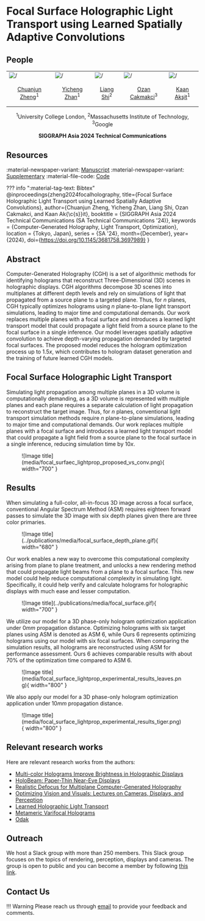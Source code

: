 # Focal Surface Holographic Light Transport using Learned Spatially Adaptive Convolutions

## People
<table class=""  style="margin: 10px auto;">
  <tbody>
    <tr>
      <td> <img src="../../people/chuanjun_zheng.png" width="120" alt=/> &nbsp;&nbsp;&nbsp;&nbsp;</td>
      <td> <img src="../../people/yicheng_zhan.png" width="120" alt=/> &nbsp;&nbsp;&nbsp;&nbsp;</td>
      <td> <img src="../../people/liang_shi.png" width="120" alt=/> &nbsp;&nbsp;&nbsp;&nbsp;</td>
      <td> <img src="../../people/ozan_cakmakci.png" width="120" alt=/> &nbsp;&nbsp;&nbsp;&nbsp;</td>
      <td> <img src="../../people/kaan_aksit.png" width="120" alt=/> &nbsp;&nbsp;&nbsp;&nbsp;</td>
    </tr>
    <tr>
      <td><p style="text-align:center;"><a href="https://scholar.google.com.hk/citations?user=9Jk_LC8AAAAJ&hl=zh-CN">Chuanjun Zheng</a><sup>1</sup></p></td>
      <td><p style="text-align:center;"><a href="https://scholar.google.com/citations?hl=zh-CN&user=x2ptSYUAAAAJ">Yicheng Zhan</a><sup>1</sup></p></td>
      <td><p style="text-align:center;"><a href="https://people.csail.mit.edu/liangs/">Liang Shi</a><sup>2</sup></p></td>
      <td><p style="text-align:center;"><a href="https://scholar.google.com/citations?user=xZLjeAMAAAAJ&hl=en">Ozan Cakmakci</a><sup>3</sup></p></td>
      <td><p style="text-align:center;"><a href="https://kaanaksit.com">Kaan Akşit</a><sup>1</sup></p></td>
    </tr>
  </tbody>
</table>
<p style="text-align:center;">
<sup>1</sup>University College London,
<sup>2</sup>Massachusetts Institute of Technology,
<sup>3</sup>Google
</p>
<p style="text-align:center;"><b>SIGGRAPH Asia 2024 Technical Communications </b></p>

## Resources
:material-newspaper-variant: [Manuscript](https://kaanaksit.com/assets/pdf/ZhengEtAl_SigAsia2024_Focal_surface_holographic_light_transport_using_learned_spatially_adaptive_convolutions.pdf)
:material-newspaper-variant: [Supplementary](https://kaanaksit.com/assets/pdf/ZhengEtAl_SigAsia2024_Supplementary_Focal_surface_holographic_light_transport_using_learned_spatially_adaptive_convolutions.pdf)
:material-file-code: [Code](https://github.com/complight/focal_surface_holographic_light_transport)

[//]: # (:material-video-account: [Project video]&#40;https://kaanaksit.com/assets/video/KavakliSigAsia2023Multicolor.mp4&#41;)
??? info ":material-tag-text: Bibtex"
        @inproceedings{zheng2024focalholography,
          title={Focal Surface Holographic Light Transport using Learned Spatially Adaptive Convolutions},
          author={Chuanjun Zheng, Yicheng Zhan, Liang Shi, Ozan Cakmakci, and Kaan Ak{\c{s}}it},
          booktitle = {SIGGRAPH Asia 2024 Technical Communications (SA Technical Communications '24)},
          keywords = {Computer-Generated Holography, Light Transport, Optimization},
          location = {Tokyo, Japan},
          series = {SA '24},
          month={December},
          year={2024},
          doi={https://doi.org/10.1145/3681758.3697989}
        }


[//]: # (## Video)

[//]: # (<video controls>)

[//]: # (<source src="https://kaanaksit.com/assets/video/KavakliSigAsia2023Multicolor.mp4" id="“ type="video/mp4">)

[//]: # (</video>)


## Abstract
Computer-Generated Holography (CGH) is a set of algorithmic methods for identifying holograms that reconstruct Three-Dimensional (3D) scenes 
in holographic displays. CGH algorithms decompose 3D scenes into multiplanes at different depth levels and rely on simulations
of light that propagated from a source plane to a targeted plane. Thus, for $n$ planes, CGH typically optimizes holograms using $n$ plane-to-plane 
light transport simulations, leading to major time and computational demands. Our work replaces multiple planes with a focal surface and introduces 
a learned light transport model that could propagate a light field from a source plane to the focal surface in a single inference. Our model leverages 
spatially adaptive convolution to achieve depth-varying propagation demanded by targeted focal surfaces. The proposed model reduces the hologram 
optimization process up to $1.5x$, which contributes to hologram dataset generation and the training of future learned CGH models.


## Focal Surface Holographic Light Transport
Simulating light propagation among multiple planes in a 3D volume is computationally 
demanding, as a 3D volume is represented with multiple planes and each plane requires
a separate calculation of light propagation to reconstruct the target image. Thus, 
for $n$ planes, conventional light transport simulation methods require $n$ plane-to-plane 
simulations, leading to major time and computational demands. Our work replaces multiple
planes with a focal surface and introduces a learned light transport model that could 
propagate a light field from a source plane to the focal surface in a single inference,
reducing simulation time by $10x$.

<figure markdown>
  ![Image title](media/focal_surfaec_lightprop_proposed_vs_conv.png){ width="700" }
</figure>

## Results
When simulating a full-color, all-in-focus 3D image across a focal surface, conventional 
Angular Spectrum Method (ASM) requires eighteen forward passes to simulate the 3D image 
with six depth planes given there are three color primaries. 

<figure markdown>
  ![Image title](../publications/media/focal_surface_depth_plane.gif){ width="680" }
</figure>

Our work enables a new way to overcome this computational complexity 
arising from plane to plane treatment, and unlocks a new rendering method that could
propagate light beams from a plane to a focal surface.
This new model could help reduce computational complexity in simulating light.
Specifically, it could help verify and calculate holograms for
holographic displays with much ease and lesser computation.


<figure markdown>
  ![Image title](../publications/media/focal_surface.gif){ width="700" }
</figure>

 We utilize our model for a 3D phase-only hologram optimization application under
 $0 mm$ propagation distance. Optimizing holograms with six target planes using ASM
 is denoted as ASM 6, while Ours 6 represents optimizing holograms using our model with six
 focal surfaces. When comparing the simulation results, all holograms are reconstructed using ASM for performance assessment. 
Ours 6 achieves comparable results with about $70\%$ of the optimization time compared to ASM 6.

<figure markdown>
  ![Image title](media/focal_surface_lightprop_experimental_results_leaves.png){ width="800" }
</figure>

We also apply our model for a 3D phase-only hologram optimization application under $10 mm$ propagation distance.

<figure markdown>
  ![Image title](media/focal_surface_lightprop_experimental_results_tiger.png){ width="800" }
</figure>




## Relevant research works
Here are relevant research works from the authors:

- [Multi-color Holograms Improve Brightness in Holographic Displays](multi_color.md)
- [HoloBeam: Paper-Thin Near-Eye Displays](holobeam.md)
- [Realistic Defocus for Multiplane Computer-Generated Holography](realistic_defocus_cgh.md)
- [Optimizing Vision and Visuals: Lectures on Cameras, Displays, and Perception](../teaching/siggraph2022_optimizing_vision_and_visuals.md)
- [Learned Holographic Light Transport](https://github.com/complight/realistic_holography)
- [Metameric Varifocal Holograms](https://github.com/complight/metameric_holography)
- [Odak](https://github.com/kaanaksit/odak)


[//]: # (## External Other Links)

[//]: # (Here are links related to our project such as videos, articles or podcasts:)

[//]: # ()
[//]: # (- [ACM SIGGRAPH Asia 2023, Technical Papers Fast Forward &#40;Preview the presentations on 13 Dec, Day 2&#41;]&#40;https://youtu.be/dMsD_xXOEKA?feature=shared&t=332&#41;)


## Outreach
We host a Slack group with more than 250 members.
This Slack group focuses on the topics of rendering, perception, displays and cameras.
The group is open to public and you can become a member by following [this link](../outreach/index.md).

## Contact Us
!!! Warning
    Please reach us through [email](mailto:chuanjunzhengcs@gmail.com) to provide your feedback and comments.




